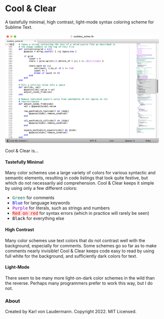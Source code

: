# Cool & Clear

A tastefully minimal, high contrast, light-mode syntax coloring scheme for Sublime Text.

![Ruby Sample](Assets/CnC%20Sample%20Ruby.png)

Cool & Clear is...

#### Tastefully Minimal

Many color schemes use a large variety of colors for various syntactic and semantic
elements, resulting in code listings that look quite festive, but which do not necessarily
aid comprehension. Cool & Clear keeps it simple by using only a few different
colors:

- <span style="color: #075; font-family: monospace;">Green</span> for comments
- <span style="color: #00E; font-family: monospace;">Blue</span> for language keywords
- <span style="color: #80C; font-family: monospace;">Purple</span> for literals, such as
    strings and numbers
- <span style="color: #E00; background-color: #FDD; font-family: monospace;">Red on
    red</span> for syntax errors (which in practice will rarely be seen)
- <span style="color: #000; font-family: monospace;">Black</span> for everything else

#### High Contrast

Many color schemes use text colors that do not contrast well with the background,
especially for comments. Some schemes go so far as to make comments nearly invisible!
Cool & Clear keeps code easy to read by using full white for the background, and
sufficiently dark colors for text.

#### Light-Mode

There seem to be many more light-on-dark color schemes in the wild than the reverse.
Perhaps many programmers prefer to work this way, but I do not.

### About
Created by Karl von Laudermann. Copyright 2022. MIT Licensed.
